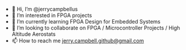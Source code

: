 - 👋 Hi, I’m @jerrycampbellus
- 👀 I’m interested in FPGA projects
- 🌱 I’m currently learning FPGA Design for Embedded Systems
- 💞️ I’m looking to collaborate on FPGA / Microcontroller Projects / High Altitude Aerostats
- 📫 How to reach me jerry.campbell.github@gmail.com

<!---
jerrycampbellus/jerrycampbellus is a ✨ special ✨ repository because its `README.md` (this file) appears on your GitHub profile.
You can click the Preview link to take a look at your changes.
--->
